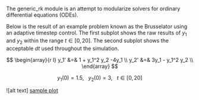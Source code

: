 The generic_rk module is an attempt to modularize solvers for ordinary differential equations (ODEs).

Below is the result of an example problem known as the Brusselator using an adaptive timestep control. The first subplot shows the raw results of $y_1$ and $y_2$ within the range $t \in [0, 20]$. The second subplot shows the acceptable $dt$ used throughout the simulation.

$$
\begin{array}{r l}
y_1' &=& 1 + y_1^2 y_2 -4y_1 \\
y_2' &=& 3y_1 - y_1^2 y_2 \\
\end{array}
$$

$$ y_1(0) = 1.5, ~~~ y_2(0) = 3, ~~~ t \in [0, 20]$$

![alt text] [sample plot]


[sample plot]: ./plot.png
